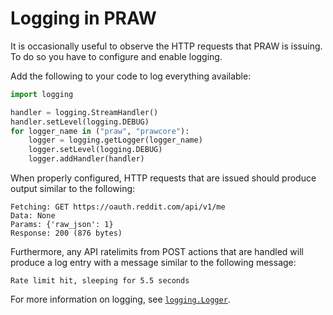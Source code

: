 # Logging in PRAW

It is occasionally useful to observe the HTTP requests that PRAW is issuing. To do so
you have to configure and enable logging.

Add the following to your code to log everything available:

```python
import logging

handler = logging.StreamHandler()
handler.setLevel(logging.DEBUG)
for logger_name in ("praw", "prawcore"):
    logger = logging.getLogger(logger_name)
    logger.setLevel(logging.DEBUG)
    logger.addHandler(handler)
```

When properly configured, HTTP requests that are issued should produce output similar to
the following:

```
Fetching: GET https://oauth.reddit.com/api/v1/me
Data: None
Params: {'raw_json': 1}
Response: 200 (876 bytes)
```

Furthermore, any API ratelimits from POST actions that are handled will produce a log
entry with a message similar to the following message:

```
Rate limit hit, sleeping for 5.5 seconds
```

For more information on logging, see [`logging.Logger`](https://docs.python.org/3/library/logging.html#logging.Logger "(in Python v3.11)").